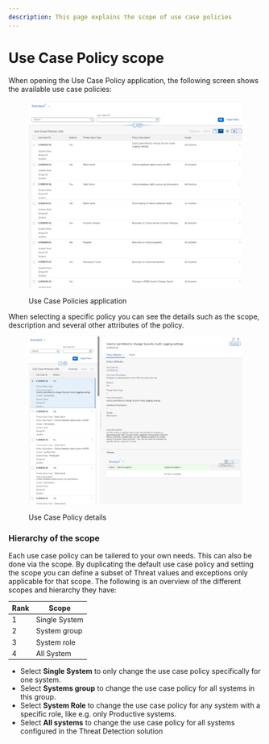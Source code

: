 ```yaml
---
description: This page explains the scope of use case policies
---
```


# Use Case Policy scope

​When opening the Use Case Policy application, the following screen shows the available use case policies:

<figure><img src="../../.gitbook/assets/image (1) (3).png" alt=""><figcaption><p>Use Case Policies application</p></figcaption></figure>

When selecting a specific policy you can see the details such as the scope, description and several other attributes of the policy.

<figure><img src="../../.gitbook/assets/image (3) (1).png" alt=""><figcaption><p>Use Case Policy details</p></figcaption></figure>

### Hierarchy of the scope

Each use case policy can be tailered to your own needs. This can also be done via the scope. By duplicating the default use case policy and setting the scope you can define a subset of Threat values and exceptions only applicable for that scope. The following is an overview of the different scopes and hierarchy they have:

| Rank | Scope         |
| ---- | ------------- |
| 1    | Single System |
| 2    | System group  |
| 3    | System role   |
| 4    | All System    |

* Select **Single System** to only change the use case policy specifically for one system.&#x20;
* Select **Systems group** to change the use case policy for all systems in this group.
* Select **System Role** to change the use case policy for any system with a specific role, like e.g. only Productive systems.
* Select **All systems** to change the use case policy for all systems configured in the Threat Detection solution
